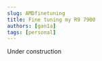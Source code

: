 ```yaml
---
slug: AMDfinetuning
title: Fine tuning my R9 7900
authors: [gan1a]
tags: [personal]
---
```


Under construction